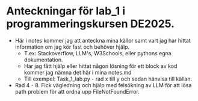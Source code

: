 # Anteckningar för lab_1 i programmeringskursen DE2025.
- Här i notes kommer jag att anteckna mina källor samt vart jag har hittat information om jag kör fast och behöver hjälp.
  - T.ex: Stackoverflow, LLM's, W3Schools, eller pythons egna dokumentation.
  - Har jag fått hjälp eller hittat någon lösning för ett block av kod kommer jag nämna det här i mina notes.md
  - Till exempel: Task_1_lab.py - rad x till y och sedan hänvisa till källan.
- Rad 4 - 8. Fick vägledning och hjälp med felsökning av LLM för att lösa path problem för att ordna upp FileNotFoundError.